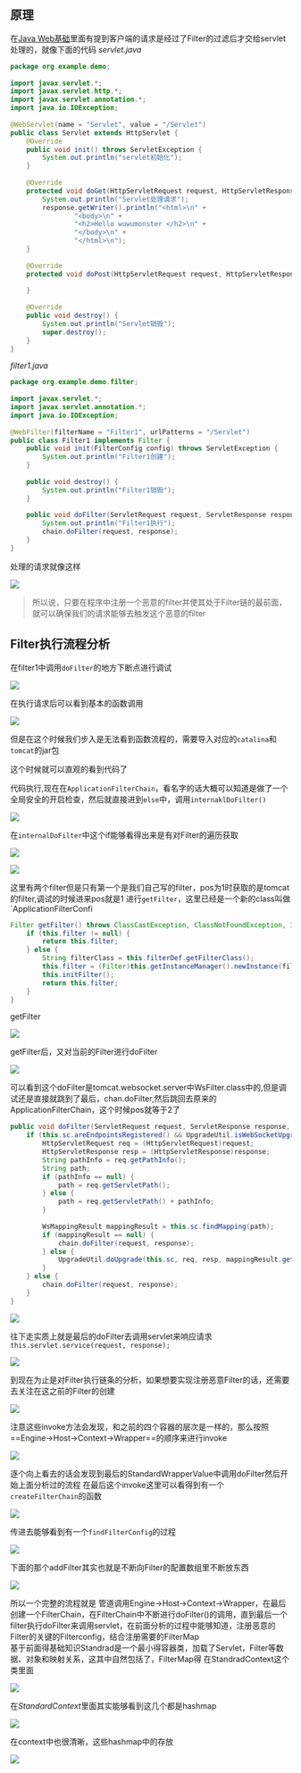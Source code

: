 
## 原理
在[Java Web基础](../../Java%20Web/Java%20Web基础.md)里面有提到客户端的请求是经过了Filter的过滤后才交给servlet处理的，就像下面的代码
*servlet.java*
```java
package org.example.demo;  
  
import javax.servlet.*;  
import javax.servlet.http.*;  
import javax.servlet.annotation.*;  
import java.io.IOException;  
  
@WebServlet(name = "Servlet", value = "/Servlet")  
public class Servlet extends HttpServlet {  
    @Override  
    public void init() throws ServletException {  
        System.out.println("servlet初始化");  
    }  
  
    @Override  
    protected void doGet(HttpServletRequest request, HttpServletResponse response) throws ServletException, IOException {  
        System.out.println("Servlet处理请求");  
        response.getWriter().println("<html>\n" +  
                "<body>\n" +  
                "<h2>Hello wuwumonster </h2>\n" +  
                "</body>\n" +  
                "</html>\n");  
    }  
  
    @Override  
    protected void doPost(HttpServletRequest request, HttpServletResponse response) throws ServletException, IOException {  
  
    }  
  
    @Override  
    public void destroy() {  
        System.out.println("Servlet销毁");  
        super.destroy();  
    }  
}
```
*filter1.java*
```java
package org.example.demo.filter;  
  
import javax.servlet.*;  
import javax.servlet.annotation.*;  
import java.io.IOException;  
  
@WebFilter(filterName = "Filter1", urlPatterns = "/Servlet")  
public class Filter1 implements Filter {  
    public void init(FilterConfig config) throws ServletException {  
        System.out.println("Filter1创建");  
    }  
  
    public void destroy() {  
        System.out.println("Filter1销毁");  
    }  
  
    public void doFilter(ServletRequest request, ServletResponse response, FilterChain chain) throws ServletException, IOException {  
        System.out.println("Filter1执行");  
        chain.doFilter(request, response);  
    }  
}
```

处理的请求就像这样

![](attachments/Pasted%20image%2020230312225836.png)

>所以说，只要在程序中注册一个恶意的filter并使其处于Filter链的最前面，就可以确保我们的请求能够去触发这个恶意的filter

## Filter执行流程分析
在filter1中调用`doFilter`的地方下断点进行调试

![](attachments/Pasted%20image%2020230312230852.png)

在执行请求后可以看到基本的函数调用

![](attachments/Pasted%20image%2020230312233716.png)

但是在这个时候我们步入是无法看到函数流程的，需要导入对应的`catalina`和`tomcat`的jar包

这个时候就可以直观的看到代码了

代码执行,现在在`ApplicationFilterChain`，看名字的话大概可以知道是做了一个全局安全的开启检查，然后就直接进到`else`中，调用`internaklDoFilter()`

![](attachments/Pasted%20image%2020230313090949.png)

在`internalDoFilter`中这个if能够看得出来是有对Filter的遍历获取

![](attachments/Pasted%20image%2020230313091634.png)

![](attachments/Pasted%20image%2020230313091757.png)

这里有两个filter但是只有第一个是我们自己写的filter，pos为1时获取的是tomcat的filter,调试的时候进来pos就是1
进行`getFilter`，这里已经是一个新的class叫做`ApplicationFilterConfi

```java
Filter getFilter() throws ClassCastException, ClassNotFoundException, IllegalAccessException, InstantiationException, ServletException, InvocationTargetException, NamingException, IllegalArgumentException, NoSuchMethodException, SecurityException {  
    if (this.filter != null) {  
        return this.filter;  
    } else {  
        String filterClass = this.filterDef.getFilterClass();  
        this.filter = (Filter)this.getInstanceManager().newInstance(filterClass);  
        this.initFilter();  
        return this.filter;  
    }  
}
```

getFilter

![](attachments/Pasted%20image%2020230313100914.png)

getFilter后，又对当前的Filter进行doFilter

![](attachments/Pasted%20image%2020230313100818.png)

可以看到这个doFilter是tomcat.websocket.server中WsFilter.class中的,但是调试还是直接就跳到了最后，chan.doFilter,然后跳回去原来的ApplicationFilterChain，这个时候pos就等于2了

```java
public void doFilter(ServletRequest request, ServletResponse response, FilterChain chain) throws IOException, ServletException {  
    if (this.sc.areEndpointsRegistered() && UpgradeUtil.isWebSocketUpgradeRequest(request, response)) {  
        HttpServletRequest req = (HttpServletRequest)request;  
        HttpServletResponse resp = (HttpServletResponse)response;  
        String pathInfo = req.getPathInfo();  
        String path;  
        if (pathInfo == null) {  
            path = req.getServletPath();  
        } else {  
            path = req.getServletPath() + pathInfo;  
        }  
  
        WsMappingResult mappingResult = this.sc.findMapping(path);  
        if (mappingResult == null) {  
            chain.doFilter(request, response);  
        } else {  
            UpgradeUtil.doUpgrade(this.sc, req, resp, mappingResult.getConfig(), mappingResult.getPathParams());  
        }  
    } else {  
        chain.doFilter(request, response);  
    }  
}
```

![](attachments/Pasted%20image%2020230313102459.png)

往下走实质上就是最后的doFilter去调用servlet来响应请求`this.servlet.service(request, response);`

![](attachments/Pasted%20image%2020230313102722.png)

到现在为止是对Filter执行链条的分析，如果想要实现注册恶意Filter的话，还需要去关注在这之前的Filter的创建

![](attachments/Pasted%20image%2020230313103505.png)

注意这些invoke方法会发现，和之前的四个容器的层次是一样的，那么按照==Engine->Host->Context->Wrapper==的顺序来进行invoke

![](attachments/Pasted%20image%2020230313104148.png)

逐个向上看去的话会发现到最后的StandardWrapperValue中调用doFilter然后开始上面分析过的流程
在最后这个invoke这里可以看得到有一个`createFilterChain`的函数

![](attachments/Pasted%20image%2020230313105340.png)

传进去能够看到有一个`findFilterConfig`的过程

![](attachments/Pasted%20image%2020230313105713.png)

下面的那个addFilter其实也就是不断向Filter的配置数组里不断放东西

![](attachments/Pasted%20image%2020230313110210.png)

所以一个完整的流程就是
管道调用Engine->Host->Context->Wrapper，在最后创建一个FilterChain，在FilterChain中不断进行doFilter()的调用，直到最后一个filter执行doFilter来调用servlet，在前面分析的过程中能够知道，注册恶意的Filter的关键的Filterconfig，结合注册需要的FilterMap                                                                                                                                       
基于前面得基础知识Standrad是一个最小得容器类，加载了Servlet，Filter等数据、对象和映射关系，这其中自然包括了，FilterMap得
在StandradContext这个类里面

![](attachments/Pasted%20image%2020230313111716.png)

在*StandardContext*里面其实能够看到这几个都是hashmap

![](attachments/Pasted%20image%2020230313113152.png)

在context中也很清晰，这些hashmap中的存放

![](attachments/Pasted%20image%2020230313113340.png)


